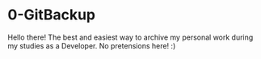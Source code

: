 # 0-GitBackup
Hello there!
The best and easiest way to archive my personal work during my studies as a Developer. No pretensions here! :)
